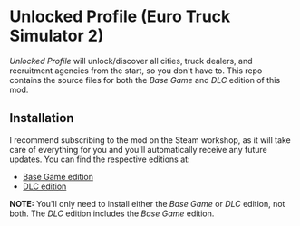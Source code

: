 # Unlocked Profile (Euro Truck Simulator 2)

*Unlocked Profile* will unlock/discover all cities, truck dealers, and recruitment agencies from the start, so you don't have to. This repo contains the source files for both the *Base Game* and *DLC* edition of this mod.

## Installation

I recommend subscribing to the mod on the Steam workshop, as it will take care of everything for you and you'll automatically receive any future updates. You can find the respective editions at:

* [Base Game edition][base-game-edition-workshop]
* [DLC edition][dlc-edition-workshop]

**NOTE:** You'll only need to install either the *Base Game* or *DLC* edition, not both. The *DLC* edition includes the *Base Game* edition.

[base-game-edition-workshop]: https://steamcommunity.com/sharedfiles/filedetails/?id=1830922166
[dlc-edition-workshop]: https://steamcommunity.com/sharedfiles/filedetails/?id=1830931720
